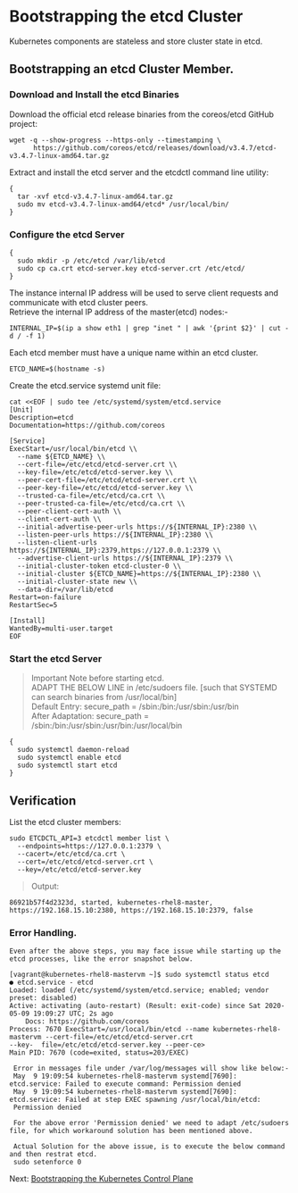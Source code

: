 # Bootstrapping the etcd Cluster
Kubernetes components are stateless and store cluster state in etcd.

## Bootstrapping an etcd Cluster Member.
### Download and Install the etcd Binaries
Download the official etcd release binaries from the coreos/etcd GitHub project:

    wget -q --show-progress --https-only --timestamping \
	      https://github.com/coreos/etcd/releases/download/v3.4.7/etcd-v3.4.7-linux-amd64.tar.gz
        
Extract and install the etcd server and the etcdctl command line utility:

    {
      tar -xvf etcd-v3.4.7-linux-amd64.tar.gz
      sudo mv etcd-v3.4.7-linux-amd64/etcd* /usr/local/bin/
    }
    
### Configure the etcd Server

    {
      sudo mkdir -p /etc/etcd /var/lib/etcd
      sudo cp ca.crt etcd-server.key etcd-server.crt /etc/etcd/
    }
    
The instance internal IP address will be used to serve client requests and communicate with etcd cluster peers.  
Retrieve the internal IP address of the master(etcd) nodes:-

    INTERNAL_IP=$(ip a show eth1 | grep "inet " | awk '{print $2}' | cut -d / -f 1)
    
Each etcd member must have a unique name within an etcd cluster.

    ETCD_NAME=$(hostname -s)
    
Create the etcd.service systemd unit file:

    cat <<EOF | sudo tee /etc/systemd/system/etcd.service
    [Unit]
    Description=etcd
    Documentation=https://github.com/coreos

    [Service]
    ExecStart=/usr/local/bin/etcd \\
      --name ${ETCD_NAME} \\
      --cert-file=/etc/etcd/etcd-server.crt \\
      --key-file=/etc/etcd/etcd-server.key \\
      --peer-cert-file=/etc/etcd/etcd-server.crt \\
      --peer-key-file=/etc/etcd/etcd-server.key \\
      --trusted-ca-file=/etc/etcd/ca.crt \\
      --peer-trusted-ca-file=/etc/etcd/ca.crt \\
      --peer-client-cert-auth \\
      --client-cert-auth \\
      --initial-advertise-peer-urls https://${INTERNAL_IP}:2380 \\
      --listen-peer-urls https://${INTERNAL_IP}:2380 \\
      --listen-client-urls https://${INTERNAL_IP}:2379,https://127.0.0.1:2379 \\
      --advertise-client-urls https://${INTERNAL_IP}:2379 \\
      --initial-cluster-token etcd-cluster-0 \\
      --initial-cluster ${ETCD_NAME}=https://${INTERNAL_IP}:2380 \\
      --initial-cluster-state new \\
      --data-dir=/var/lib/etcd
    Restart=on-failure
    RestartSec=5

    [Install]
    WantedBy=multi-user.target
    EOF
    
### Start the etcd Server
> Important Note before starting etcd.  
ADAPT THE BELOW LINE in /etc/sudoers file.
[such that SYSTEMD can search binaries from /usr/local/bin]  
Default Entry:   secure_path = /sbin:/bin:/usr/sbin:/usr/bin  
After Adaptation: secure_path = /sbin:/bin:/usr/sbin:/usr/bin:/usr/local/bin

    {
      sudo systemctl daemon-reload
      sudo systemctl enable etcd
      sudo systemctl start etcd
    }
    
## Verification

List the etcd cluster members:

    sudo ETCDCTL_API=3 etcdctl member list \
      --endpoints=https://127.0.0.1:2379 \
      --cacert=/etc/etcd/ca.crt \
      --cert=/etc/etcd/etcd-server.crt \
      --key=/etc/etcd/etcd-server.key
      
> Output:

    86921b57f4d2323d, started, kubernetes-rhel8-master, https://192.168.15.10:2380, https://192.168.15.10:2379, false
    
### Error Handling.

    Even after the above steps, you may face issue while starting up the etcd processes, like the error snapshot below.
    
    [vagrant@kubernetes-rhel8-mastervm ~]$ sudo systemctl status etcd
	● etcd.service - etcd
   	Loaded: loaded (/etc/systemd/system/etcd.service; enabled; vendor preset: disabled)
   	Active: activating (auto-restart) (Result: exit-code) since Sat 2020-05-09 19:09:27 UTC; 2s ago
     	Docs: https://github.com/coreos
  	Process: 7670 ExecStart=/usr/local/bin/etcd --name kubernetes-rhel8-mastervm --cert-file=/etc/etcd/etcd-server.crt 
	--key-	file=/etc/etcd/etcd-server.key --peer-ce>
 	Main PID: 7670 (code=exited, status=203/EXEC)
     
     Error in messages file under /var/log/messages will show like below:-
     May  9 19:09:54 kubernetes-rhel8-mastervm systemd[7690]: etcd.service: Failed to execute command: Permission denied
     May  9 19:09:54 kubernetes-rhel8-mastervm systemd[7690]: etcd.service: Failed at step EXEC spawning /usr/local/bin/etcd: 
     Permission denied
     
     For the above error 'Permission denied' we need to adapt /etc/sudoers file, for which workaround solution has been mentioned above.

     Actual Solution for the above issue, is to execute the below command and then restrat etcd.
     sudo setenforce 0
      

    
Next: [Bootstrapping the Kubernetes Control Plane](https://github.com/sanjibbehera/ManuallyInstallKubernetesVer1_18InRHEL8/blob/master/doks/08-Bootstraping-Control-Panel.md)
